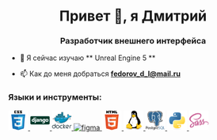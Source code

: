 <h1 align = "center"> Привет 👋, я Дмитрий </h1>
<h3 align = "center"> Разработчик внешнего интерфейса </h3>

- 🌱 Я сейчас изучаю ** Unreal Engine 5 **

- 📫 Как до меня добраться **fedorov_d_l@mail.ru**


<h3 align = "left"> Языки и инструменты: </h3>
<p align = "left"> <a href="https://www.w3schools.com/css/" target="_blank"> <img src = "https://raw.githubusercontent.com/devicons/devicon/master/icons/css3/css3-original-wordmark.svg" alt = "css3" width = "40" height = "40" /> </a> <a href="https://www.djangoproject.com/" target="_blank"> <img src = "https://raw.githubusercontent.com/devicons/devicon/master/icons/django/django-original.svg" alt = "django" width = "40" height = "40" /> </a> <a href="https://www.docker.com/" target="_blank"> <img src = "https://raw.githubusercontent.com/devicons/devicon/master/icons/docker/docker-original-wordmark.svg" alt = "docker" width = "40" height = "40" /> </a> <a href="https://www.figma.com/" target="_blank"> <img src = "https://www.vectorlogo.zone/logos/figma/figma-icon.svg" alt = "figma" width = "40" height = "40" /> </a> <a href="https://www.w3.org/html/" target="_blank"> <img src = "https://raw.githubusercontent.com/devicons/devicon/master/icons/html5/html5-original-wordmark.svg" alt = "html5" width = "40" height = "40" /> </a> <a href="https://www.linux.org/" target="_blank"> <img src = "https://raw.githubusercontent.com/devicons/devicon/master/icons/linux/linux-original.svg" alt = "linux" width = "40" height = "40" /> </a> <a href="https://www.postgresql.org" target="_blank"> <img src = "https://raw.githubusercontent.com/devicons/devicon/master/icons/postgresql/postgresql-original-wordmark.svg" alt = "postgresql" width = "40" height = "40" /> </a> <a href="https://www.python.org" target="_blank"> <img src = "https://raw.githubusercontent.com/devicons/devicon/master/icons/python/python-original.svg" alt = "python" width = "40" height = "40" /> </a> <a href="https://sass-lang.com" target="_blank"> <img src = "https://raw.githubusercontent.com/devicons/devicon/master/icons/sass/sass-original.svg" alt = "sass" width = "40" height = "40" /> </a> </p>
